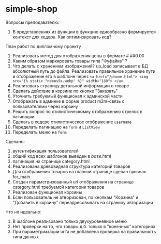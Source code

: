 # simple-shop
Вопросы преподавателю:
1. В представлениях из функции в функцию едиообразно формируется контекст для хедера. Как оптимизировать код?


План работ по дипломному проекту
1. Реализовать метод для отображения цены в формате # ##0.00
1. Каким образом маркировать товары типа "Фуфайка" ?
1. Что делать с хранением изображений? up_load записывает в БД абсолютный путь до файла. Реализовать правильное хранение пути и отображение его в шаблоне через `<a href="/phone.html">
              <img src="{% static "nexus5x.webp" %}" width="180">
            </a>`
1. Реализовать страницу детальной информации о товаре
1. Сделать действие в корзине по кнопке "Заказать"
1. Уточнить требуемый функционал к админской части
1. Отображать в админке в форме product m2m-связь с пользователями через корзину
1. Решить вопрос по стилистическомиу отображению стрелок в пагинации
1. Сделать в хедере стилистическое отображение `username`
1. Переделать пагинацию на `form` и `ListView`
1. Переделать меню на `form`

Сделано:
1. аутентификация пользователей
1. общий код всех шаблонов выведен в *base.html*
1. пагинация на странице category.html
1. Реализована древовидная структура категорий товаров
1. Для отображения товаров на главной странице сделан признак for_main
1. Создан параметризованный url отображения на странице category.html требуемой категории товаров
1. Реализован функционал корзины
1. Если пользователь не атворизован, по кнопкам "Корзина" и "Добавить в корзину" переадресовывать на страницу авторизации

Что не идеально:
1. В шаблоне реализовано только двухуровневное меню
1. Нет проверки на то, что товары д.б. только в "конечных" категориях
1. При параметриазации url'а не добавлена проверка на правильность типа данных
